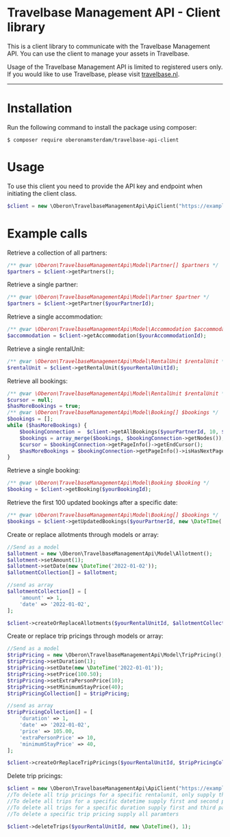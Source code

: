 Travelbase Management API - Client library
=======================

This is a client library to communicate with the Travelbase Management API. You can use the client to manage your 
assets in Travelbase.

Usage of the Travelbase Management API is limited to registered users only. If you would like to use Travelbase, please 
visit [travelbase.nl](https://www.travelbase.nl).


---
# Installation

Run the following command to install the package using composer:

```
$ composer require oberonamsterdam/travelbase-api-client
```

# Usage

To use this client you need to provide the API key and endpoint when initiating the client class.

```php
$client = new \Oberon\TravelbaseManagementApi\ApiClient("https://example.com", "APIKEY");
```

# Example calls
Retrieve a collection of all partners:
```php
/** @var \Oberon\TravelbaseManagementApi\Model\Partner[] $partners */
$partners = $client->getPartners();
```
  
Retrieve a single partner:
```php
/** @var \Oberon\TravelbaseManagementApi\Model\Partner $partner */
$partners = $client->getPartner($yourPartnerId);
```

Retrieve a single accommodation:
```php
/** @var \Oberon\TravelbaseManagementApi\Model\Accommodation $accommodation */
$accommodation = $client->getAccommodation($yourAccommodationId);
```

Retrieve a single rentalUnit:
```php
/** @var \Oberon\TravelbaseManagementApi\Model\RentalUnit $rentalUnit */
$rentalUnit = $client->getRentalUnit($yourRentalUnitId);
```

Retrieve all bookings:
```php
/** @var \Oberon\TravelbaseManagementApi\Model\RentalUnit $rentalUnit */
$cursor = null;
$hasMoreBookings = true;
/** @var \Oberon\TravelbaseManagementApi\Model\Booking[] $bookings */
$bookings = [];
while ($hasMoreBookings) {
    $bookingConnection =  $client->getAllBookings($yourPartnerId, 10, $cursor);
    $bookings = array_merge($bookings, $bookingConnection->getNodes());
    $cursor = $bookingConnection->getPageInfo()->getEndCursor();
    $hasMoreBookings = $bookingConnection->getPageInfo()->isHasNextPage();
}
```

Retrieve a single booking:
```php
/** @var \Oberon\TravelbaseManagementApi\Model\Booking $booking */
$booking = $client->getBooking($yourBookingId);
```

Retrieve the first 100 updated bookings after a specific date:
```php
/** @var \Oberon\TravelbaseManagementApi\Model\Booking[] $bookings */
$bookings = $client->getUpdatedBookings($yourPartnerId, new \DateTIme('2020-01-01'));
```

Create or replace allotments through models or array:
```php
//Send as a model
$allotment = new \Oberon\TravelbaseManagementApi\Model\Allotment();
$allotment->setAmount(1);
$allotment->setDate(new \DateTime('2022-01-02'));
$allotmentCollection[] = $allotment;

//send as array
$allotmentCollection[] = [
    'amount' => 1,
    'date' => '2022-01-02',
];

$client->createOrReplaceAllotments($yourRentalUnitId, $allotmentCollection);
```


Create or replace trip pricings through models or array:
```php
//Send as a model
$tripPricing = new \Oberon\TravelbaseManagementApi\Model\TripPricing();
$tripPricing->setDuration(1);
$tripPricing->setDate(new \DateTime('2022-01-01'));
$tripPricing->setPrice(100.50);
$tripPricing->setExtraPersonPrice(10);
$tripPricing->setMinimumStayPrice(40);
$tripPricingCollection[] = $tripPricing;

//send as array
$tripPricingCollection[] = [
    'duration' => 1,
    'date' => '2022-01-02',
    'price' => 105.00,
    'extraPersonPrice' => 10,
    'minimumStayPrice' => 40,
];

$client->createOrReplaceTripPricings($yourRentalUnitId, $tripPricingCollection);
```

Delete trip pricings:
```php
$client = new \Oberon\TravelbaseManagementApi\ApiClient("https://example.com", "APIKEY");
//To delete all trip pricings for a specific rentalunit, only supply the first parameter. 
//To delete all trips for a specific datetime supply first and second parameter.
//To delete all trips for a specific duration supply first and third parameter
//To delete a specific trip pricing supply all paramters

$client->deleteTrips($yourRentalUnitId, new \DateTime(), 1);
```


